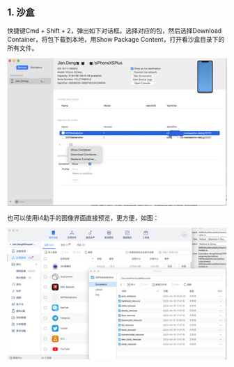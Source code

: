## 1. 沙盒

快捷键Cmd + Shift + 2，弹出如下对话框。选择对应的包，然后选择Download Container，将包下载到本地，用Show Package Content，打开看沙盒目录下的所有文件。

![image-20220908181516443](.asserts/image-20220908181516443.png)



也可以使用i4助手的图像界面直接预览，更方便，如图：

![image-20230426155752090](.asserts/image-20230426155752090.png)